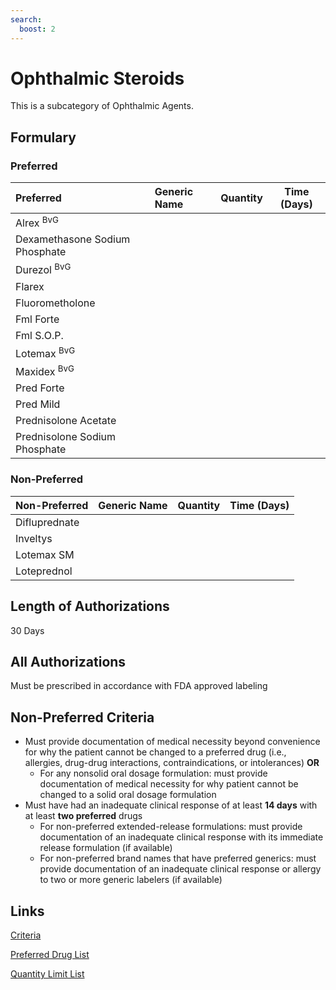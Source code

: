 ```yaml
---
search:
  boost: 2 
---
```


# Ophthalmic Steroids

This is a subcategory of Ophthalmic Agents.

## Formulary

### Preferred

| Preferred                      | Generic Name | Quantity | Time (Days) |
| :----------------------------- | :----------- | :------: | :---------: |
| Alrex <sup>BvG</sup>           |              |          |             |
| Dexamethasone Sodium Phosphate |              |          |             |
| Durezol <sup>BvG</sup>         |              |          |             |
| Flarex                         |              |          |             |
| Fluorometholone                |              |          |             |
| Fml Forte                      |              |          |             |
| Fml S.O.P.                     |              |          |             |
| Lotemax <sup>BvG</sup>         |              |          |             |
| Maxidex <sup>BvG</sup>         |              |          |             |
| Pred Forte                     |              |          |             |
| Pred Mild                      |              |          |             |
| Prednisolone Acetate           |              |          |             |
| Prednisolone Sodium Phosphate  |              |          |             |

### Non-Preferred

| Non-Preferred | Generic Name | Quantity | Time (Days) |
| :------------ | :----------- | :------: | :---------: |
| Difluprednate |              |          |             |
| Inveltys      |              |          |             |
| Lotemax SM    |              |          |             |
| Loteprednol   |              |          |             |

## Length of Authorizations

30 Days

## All Authorizations

Must be prescribed in accordance with FDA approved labeling

## Non-Preferred Criteria

- Must provide documentation of medical necessity beyond convenience for why the patient cannot be changed to a preferred drug (i.e., allergies, drug-drug interactions, contraindications, or intolerances) **OR**
    - For any nonsolid oral dosage formulation: must provide documentation of medical necessity for why patient cannot be changed to a solid oral dosage formulation
- Must have had an inadequate clinical response of at least **14 days** with at least **two preferred** drugs
    - For non-preferred extended-release formulations: must provide documentation of an inadequate clinical response with its immediate release formulation (if available)
    - For non-preferred brand names that have preferred generics: must provide documentation of an inadequate clinical response or allergy to two or more generic labelers (if available)

## Links

[Criteria](https://pharmacy.medicaid.ohio.gov/sites/default/files/20230101_UPDL%20_Criteria_APPROVED.pdf#page=89)

[Preferred Drug List](https://pharmacy.medicaid.ohio.gov/sites/default/files/20230101_UPDL_APPROVED_12.13.22.pdf#page=29)

[Quantity Limit List](https://pharmacy.medicaid.ohio.gov/sites/default/files/20230101_Ohio_Medicaid_Quantity_Document_APPROVED.pdf)
